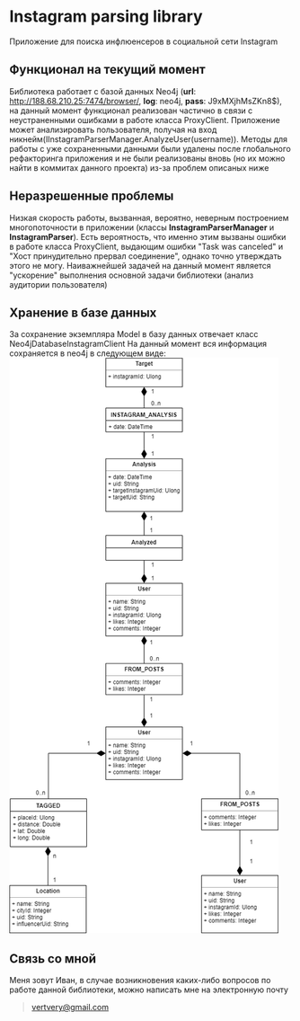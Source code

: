 # Instagram parsing library
Приложение для поиска инфлюенсеров в социальной сети Instagram
## Функционал на текущий момент
Библиотека работает с базой данных Neo4j (**url**: http://188.68.210.25:7474/browser/, **log**: neo4j, **pass**: J9xMXjhMsZKn8$),
на данный момент функционал реализован частично в связи с неустраненными ошибками в работе класса ProxyClient. 
Приложение может анализировать пользователя, получая на вход никнейм(IInstagramParserManager.AnalyzeUser(username)). 
Методы для работы с уже сохраненными данными были удалены после глобального рефакторинга приложения и не были реализованы вновь (но их можно найти в коммитах данного проекта) из-за проблем описаных ниже
## Неразрешенные проблемы
Низкая скорость работы, вызванная, вероятно, неверным построением многопоточности в приложении (классы **InstagramParserManager** и **InstagramParser**).
Есть вероятность, что именно этим вызваны ошибки в работе класса ProxyClient, выдающим ошибки "Task was canceled" и "Хост принудительно прервал соединение", однако точно утверждать этого не могу.
Наиважнейшей задачей на данный момент является "ускорение" выполнения основной задачи библиотеки (анализ аудитории пользователя)
## Хранение в базе данных
За сохранение экземпляра Model в базу данных отвечает класс Neo4jDatabaseInstagramClient 
На данный момент вся информация сохраняется в neo4j в следующем виде:
![Diagram](Neo4jDiagram.png)  

## Связь со мной
Меня зовут Иван, в случае возникновения каких-либо вопросов по работе данной библиотеки, можно написать мне на электронную почту  
> vertvery@gmail.com

